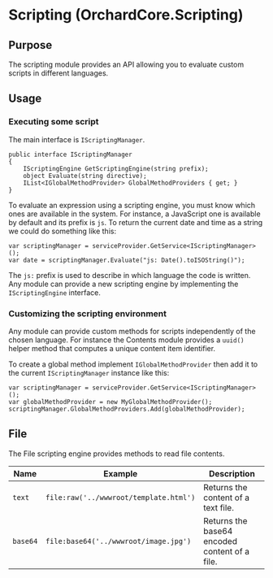# Scripting (OrchardCore.Scripting)

## Purpose

The scripting module provides an API allowing you to evaluate custom scripts in different languages.

## Usage

### Executing some script

The main interface is `IScriptingManager`.
```
public interface IScriptingManager
{
    IScriptingEngine GetScriptingEngine(string prefix);
    object Evaluate(string directive);  
    IList<IGlobalMethodProvider> GlobalMethodProviders { get; }
}
```

To evaluate an expression using a scripting engine, you must know which ones are available in the system. 
For instance, a JavaScript one is available by default and its prefix is `js`.
To return the current date and time as a string we could do something like this:

```
var scriptingManager = serviceProvider.GetService<IScriptingManager>();
var date = scriptingManager.Evaluate("js: Date().toISOString()");
```

The `js:` prefix is used to describe in which language the code is written. Any module can provide
a new scripting engine by implementing the `IScriptingEngine` interface.

### Customizing the scripting environment

Any module can provide custom methods for scripts independently of the chosen language. 
For instance the Contents module provides a `uuid()` helper method that computes a unique content item identifier.

To create a global method implement `IGlobalMethodProvider` then add it to the current `IScriptingManager` 
instance like this:

```
var scriptingManager = serviceProvider.GetService<IScriptingManager>();
var globalMethodProvider = new MyGlobalMethodProvider();
scriptingManager.GlobalMethodProviders.Add(globalMethodProvider);
```

## File

The File scripting engine provides methods to read file contents.

| Name | Example | Description |
| ---- | ---- | -------- |
| `text` | `file:raw('../wwwroot/template.html')` | Returns the content of a text file. |
| `base64` | `file:base64('../wwwroot/image.jpg')` | Returns the base64 encoded content of a file. |
